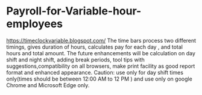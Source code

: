 # Payroll-for-Variable-hour-employees
https://timeclockvariable.blogspot.com/
The time bars process two different timings, gives duration of hours, calculates pay for each day , and total hours and total amount. The future enhancements will be calculation on day shift and night shift, adding break periods, tool tips with suggestions,compatibility on all browsers, make print facility as good report format and enhanced appearance. Caution: use only for day shift times only(times should be between 12:00 AM to 12 PM ) and use only on google Chrome and Microsoft Edge only.
